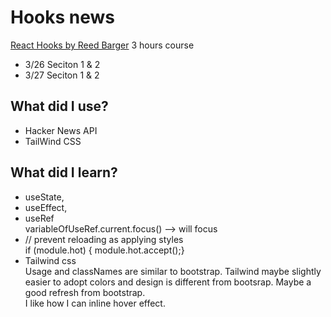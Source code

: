 # Hooks news

<a href='https://www.udemy.com/react-hooks/'>React Hooks by Reed Barger</a></li>
3 hours course

<ul>
<li>3/26 Seciton 1 & 2</li>
<li>3/27 Seciton 1 & 2</li>
</ul>

## What did I use?

<ul>
<li>Hacker News API</li>
<li>TailWind CSS</li>
</ul>

## What did I learn?

<ul>
<li>useState,</li>
<li>useEffect,</li>
<li>useRef<br/>
variableOfUseRef.current.focus() --> will focus</li>
<li>// prevent reloading as applying styles <br/>
if (module.hot) {  module.hot.accept();}<br/>
</li>
<li>Tailwind css</li>
Usage and classNames are similar to bootstrap. Tailwind maybe slightly easier to adopt colors and design is different from bootsrap. Maybe a good refresh from bootstrap.<br/>
I like how I can inline hover effect.

</ul>
